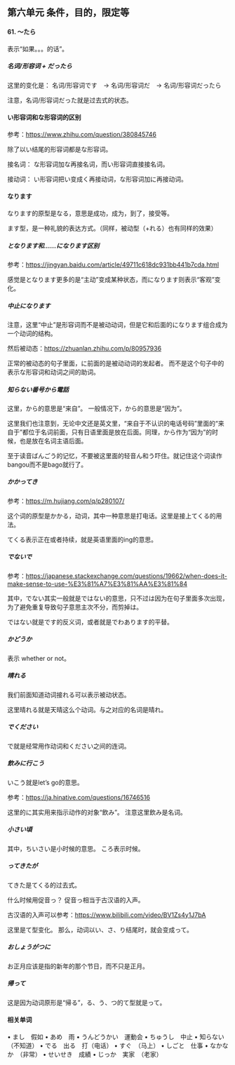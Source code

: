 ## 第六单元 条件，目的，限定等

#### 61. 〜たら

表示“如果。。。的话”。


##### 名词/形容词 + だったら

这里的变化是：
名词/形容词です　→ 名词/形容词だ　→ 名词/形容词だったら

注意，名词/形容词だった就是过去式的状态。


#### い形容词和な形容词的区别

参考：https://www.zhihu.com/question/380845746

除了以い结尾的形容词都是な形容词。

接名词：
な形容词加な再接名词，而い形容词直接接名词。

接动词：
い形容词把い变成く再接动词，な形容词加に再接动词。


#### なります 

なります的原型是なる，意思是成功，成为，到了，接受等。

ます型，是一种礼貌的表达方式。（同样，被动型（+れる）也有同样的效果）

##### となります和……になります区别
参考：https://jingyan.baidu.com/article/49711c618dc931bb441b7cda.html

感觉是となります更多的是“主动”变成某种状态，而になります则表示“客观”变化。


##### 中止になります

注意，这里“中止”是形容词而不是被动动词，但是它和后面的になります组合成为一个动词的结构。

然后被动态：https://zhuanlan.zhihu.com/p/80957936

正常的被动态的句子里面，に前面的是被动动词的发起者。
而不是这个句子中的表示な形容词和动词之间的助词。


##### 知らない番号から電話

这里，から的意思是“来自”。
一般情况下，から的意思是“因为”。

这里我们也注意到，无论中文还是英文里，“来自于不认识的电话号码”里面的“来自于”都位于名词前面，只有日语里面是放在后面。同理，から作为“因为”的时候，也是放在名词主语后面。


至于读音ばんごう的记忆，不要被这里面的轻音ん和う吓住。就记住这个词读作bangou而不是bago就行了。


##### かかってき

参考：https://m.hujiang.com/q/p280107/

这个词的原型是かかる，动词，其中一种意思是打电话。这里是接上てくる的用法。

てくる表示正在或者持续，就是英语里面的ing的意思。


##### でないで

参考：https://japanese.stackexchange.com/questions/19662/when-does-it-make-sense-to-use-%E3%81%A7%E3%81%AA%E3%81%84

其中，でない其实一般就是ではない的意思，只不过は因为在句子里面多次出现，为了避免重复导致句子意思主次不分，而剪掉は。

ではない就是です的反义词，或者就是でわあります的平替。


##### かどうか

表示 whether or not。


##### 晴れる

我们前面知道动词接れる可以表示被动状态。

这里晴れる就是天晴这么个动词。与之对应的名词是晴れ。


##### でください

で就是经常用作动词和ください之间的连词。


##### 飲みに行こう

いこう就是let’s go的意思。

参考：https://ja.hinative.com/questions/16746516

这里的に其实用来指示动作的对象“飲み”。
注意这里飲み是名词。


##### 小さい頃

其中，ちいさい是小时候的意思。
ころ表示时候。


##### ってきたが

てきた是てくる的过去式。

什么时候用促音っ？
促音っ相当于古汉语的入声。

古汉语的入声可以参考：https://www.bilibili.com/video/BV1Zs4y1J7bA

这里是て型变化。
那么，动词以い、さ、り结尾时，就会变成って。

##### おしょうがつに

お正月应该是指的新年的那个节日，而不只是正月。


##### 帰って

这是因为动词原形是“帰る”，る、う、つ的て型就是って。



#### 相关单词
•	まし　假如
•	あめ　雨
•	うんどうかい　運動会
•	ちゅうし　中止
•	知らない （不知道）
•	でる　出る　打（电话）
•	すぐ　（马上）
•	しごと　仕事
•	なかなか　（非常）
•	せいせき　成績
•	じっか　実家　（老家）
